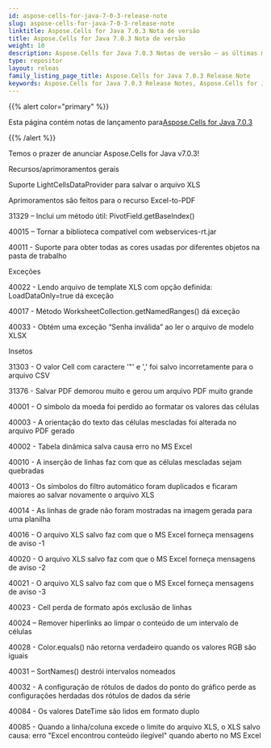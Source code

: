 ```yaml
---
id: aspose-cells-for-java-7-0-3-release-note
slug: aspose-cells-for-java-7-0-3-release-note
linktitle: Aspose.Cells for Java 7.0.3 Nota de versão
title: Aspose.Cells for Java 7.0.3 Nota de versão
weight: 10
description: Aspose.Cells for Java 7.0.3 Notas de versão – as últimas melhorias, novos recursos e correções
type: repositor
layout: releas
family_listing_page_title: Aspose.Cells for Java 7.0.3 Release Note
keywords: Aspose.Cells for Java 7.0.3 Release Notes, Aspose.Cells for Java 7.0.3 updates and fixe
---
```

{{% alert color="primary" %}} 

 Esta página contém notas de lançamento para[Aspose.Cells for Java 7.0.3](https://releases.aspose.com/cells/java/new-releases/aspose.cells-for-java-7.0.3/)

{{% /alert %}} 

 Temos o prazer de anunciar Aspose.Cells for Java v7.0.3!

 Recursos/aprimoramentos gerais

 Suporte LightCellsDataProvider para salvar o arquivo XLS

 Aprimoramentos são feitos para o recurso Excel-to-PDF

 31329 – Inclui um método útil: PivotField.getBaseIndex()

 40015 – Tornar a biblioteca compatível com webservices-rt.jar

 40011 - Suporte para obter todas as cores usadas por diferentes objetos na pasta de trabalho

 Exceções

 40022 - Lendo arquivo de template XLS com opção definida: LoadDataOnly=true dá exceção

 40017 - Método WorksheetCollection.getNamedRanges() dá exceção

 40033 - Obtém uma exceção “Senha inválida” ao ler o arquivo de modelo XLSX

Insetos

 31303 - O valor Cell com caractere '"' e ',' foi salvo incorretamente para o arquivo CSV

 31376 - Salvar PDF demorou muito e gerou um arquivo PDF muito grande

 40001 - O símbolo da moeda foi perdido ao formatar os valores das células

40003 - A orientação do texto das células mescladas foi alterada no arquivo PDF gerado

 40002 - Tabela dinâmica salva causa erro no MS Excel

 40010 - A inserção de linhas faz com que as células mescladas sejam quebradas

 40013 - Os símbolos do filtro automático foram duplicados e ficaram maiores ao salvar novamente o arquivo XLS

 40014 - As linhas de grade não foram mostradas na imagem gerada para uma planilha

 40016 - O arquivo XLS salvo faz com que o MS Excel forneça mensagens de aviso -1

 40020 - O arquivo XLS salvo faz com que o MS Excel forneça mensagens de aviso -2

 40021 - O arquivo XLS salvo faz com que o MS Excel forneça mensagens de aviso -3

 40023 - Cell perda de formato após exclusão de linhas

 40024 – Remover hiperlinks ao limpar o conteúdo de um intervalo de células

 40028 - Color.equals() não retorna verdadeiro quando os valores RGB são iguais

 40031 – SortNames() destrói intervalos nomeados

 40032 - A configuração de rótulos de dados do ponto do gráfico perde as configurações herdadas dos rótulos de dados da série

 40084 - Os valores DateTime são lidos em formato duplo

40085 - Quando a linha/coluna excede o limite do arquivo XLS, o XLS salvo causa: erro "Excel encontrou conteúdo ilegível" quando aberto no MS Excel
